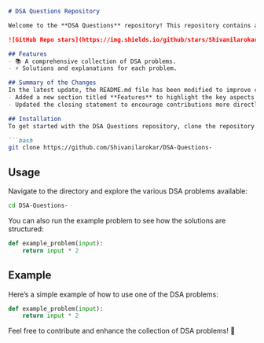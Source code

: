 ```markdown
# DSA Questions Repository

Welcome to the **DSA Questions** repository! This repository contains a collection of Data Structures and Algorithms (DSA) problems designed to help you enhance your coding skills.

![GitHub Repo stars](https://img.shields.io/github/stars/Shivanilarokar/DSA-Questions-) ![GitHub forks](https://img.shields.io/github/forks/Shivanilarokar/DSA-Questions-) ![GitHub issues](https://img.shields.io/github/issues/Shivanilarokar/DSA-Questions-)

## Features
- 📚 A comprehensive collection of DSA problems.
- ⚡ Solutions and explanations for each problem.

## Summary of the Changes
In the latest update, the README.md file has been modified to improve clarity and engagement. The following changes were made:
- Added a new section titled **Features** to highlight the key aspects of the repository.
- Updated the closing statement to encourage contributions more directly.

## Installation
To get started with the DSA Questions repository, clone the repository to your local machine:

```bash
git clone https://github.com/Shivanilarokar/DSA-Questions-
```

## Usage
Navigate to the directory and explore the various DSA problems available:

```bash
cd DSA-Questions-
```

You can also run the example problem to see how the solutions are structured:

```python
def example_problem(input):
    return input * 2
```

## Example
Here’s a simple example of how to use one of the DSA problems:

```python
def example_problem(input):
    return input * 2
```

Feel free to contribute and enhance the collection of DSA problems! 🚀
```